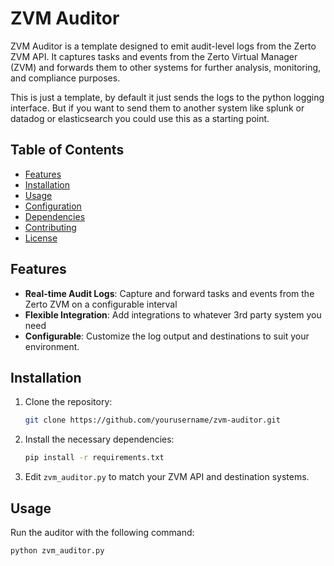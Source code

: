 # ZVM Auditor

ZVM Auditor is a template designed to emit audit-level logs from the Zerto ZVM API. It captures tasks and events from the Zerto Virtual Manager (ZVM) and forwards them to other systems for further analysis, monitoring, and compliance purposes.

This is just a template, by default it just sends the logs to the python logging interface. But if you want to send them to another system like splunk or datadog or elasticsearch you could use this as a starting point.

## Table of Contents

- [Features](#features)
- [Installation](#installation)
- [Usage](#usage)
- [Configuration](#configuration)
- [Dependencies](#dependencies)
- [Contributing](#contributing)
- [License](#license)

## Features

- **Real-time Audit Logs**: Capture and forward tasks and events from the Zerto ZVM on a configurable interval
- **Flexible Integration**: Add integrations to whatever 3rd party system you need
- **Configurable**: Customize the log output and destinations to suit your environment.

## Installation

1. Clone the repository:
    ```bash
    git clone https://github.com/yourusername/zvm-auditor.git
    ```
2. Install the necessary dependencies:
    ```bash
    pip install -r requirements.txt
    ```
3. Edit `zvm_auditor.py` to match your ZVM API and destination systems.

## Usage

Run the auditor with the following command:

```bash
python zvm_auditor.py
